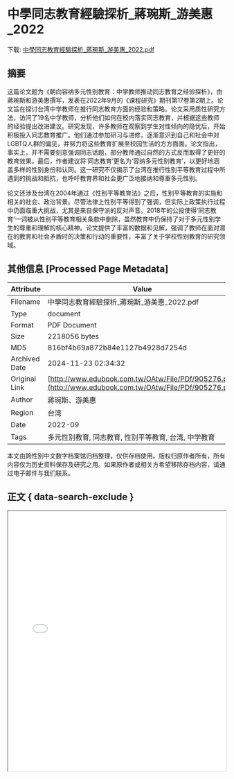 # 中學同志教育經驗探析_蔣琬斯_游美惠_2022

<!-- tcd_download_link -->
下载: <a href="../中學同志教育經驗探析_蔣琬斯_游美惠_2022.pdf" download>中學同志教育經驗探析_蔣琬斯_游美惠_2022.pdf</a>
<!-- tcd_download_link_end -->

## 摘要

<!-- tcd_abstract -->
这篇论文题为《朝向容纳多元性别教育：中学教师推动同志教育之经验探析》，由蔣琬斯和游美惠撰写，发表在2022年9月的《课程研究》期刊第17卷第2期上。论文旨在探讨台湾中学教师在推行同志教育方面的经验和策略。论文采用质性研究方法，访问了19名中学教师，分析他们如何在校内落实同志教育，并根据这些教师的经验提出改进建议。研究发现，许多教师在观察到学生对性倾向的隐忧后，开始积极投入同志教育推广。他们通过参加研习与进修，逐渐意识到自己和社会中对LGBTQ人群的偏见，并努力将这些教育扩展至校园生活的方方面面。论文指出，事实上，并不需要刻意强调同志话题，部分教师通过自然的方式反而取得了更好的教育效果。最后，作者建议将‘同志教育’更名为‘容纳多元性别教育’，以更好地涵盖多样的性别身份和认同。这一研究不仅揭示了台湾在推行性别平等教育过程中所遇到的挑战和抵抗，也呼吁教育界和社会更广泛地接纳和尊重多元性别。

论文还涉及台湾在2004年通过《性别平等教育法》之后，性别平等教育的实施和相关的社会、政治背景。尽管法律上性别平等得到了强调，但实际上政策执行过程中仍面临重大挑战，尤其是来自保守派的反对声音。2018年的公投使得‘同志教育’一词被从性别平等教育相关条款中删除，虽然教育中仍保持了对于多元性别学生的尊重和理解的核心精神。论文提供了丰富的数据和见解，强调了教师在面对潜在的教育和社会矛盾时的决策和行动的重要性，丰富了关于学校性别教育的研究领域。

<!-- tcd_abstract_end -->

## 其他信息 [Processed Page Metadata]

| Attribute       | Value                                  |
|-----------------|----------------------------------------|
| Filename        | 中學同志教育經驗探析_蔣琬斯_游美惠_2022.pdf                             |
| Type            | document                                 |
| Format          | PDF Document                               |
| Size            | 2218056 bytes                           |
| MD5             | 816bf4b69a872b84e1127b4928d7254d                                  |
| Archived Date   | 2024-11-23 02:34:32                             |
| Original Link   | [http://www.edubook.com.tw/OAtw/File/PDf/905276.pdf](http://www.edubook.com.tw/OAtw/File/PDf/905276.pdf)                         |
| Author          | 蔣琬斯、游美惠                               |
| Region          | 台湾                               |
| Date            | 2022-09                                 |
| Tags            | 多元性别教育, 同志教育, 性别平等教育, 台湾, 中学教育                                 |

本文由跨性别中文数字档案馆归档整理，仅供存档使用。版权归原作者所有，所有内容仅为历史资料保存及研究之用。如果原作者或相关方希望移除存档内容，请通过电子邮件与我们联系。

## 正文 { data-search-exclude }

<!-- tcd_main_text -->
<iframe src="../中學同志教育經驗探析_蔣琬斯_游美惠_2022.pdf" width="100%" height="600px">
    <p>无法显示PDF，请下载查看。</p>
</iframe>
<!-- tcd_main_text_end -->

